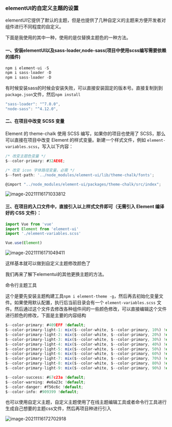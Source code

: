 ### elementUI的自定义主题的设置

elementUI它提供了默认的主题，但是也提供了几种自定义的主题来方便开发者对组件进行不同程度的自定义。

下面是我使用的其中一种，使用的是仅替换主题色的一种方法。

#### 一、安装elementUI以及sass-loader,node-sass(项目中使用scss编写需要依赖的插件)

```js
npm i element-ui -S
npm i sass-loader -D
npm i sass-loader -D
```

有时候安装sass的时候会安装失败，可以直接安装固定的版本号。直接复制到到`package.json`文件，然后`npm install`

```js
"sass-loader": "^7.0.0",
"node-sass": "^4.12.0",
```

#### 二、在项目中改变 SCSS 变量

Element 的 theme-chalk 使用 SCSS 编写，如果你的项目也使用了 SCSS，那么可以直接在项目中改变 Element 的样式变量。新建一个样式文件，例如 `element-variables.scss`，写入以下内容：

```js
/* 改变主题色变量 */
$--color-primary: #32AE6E;

/* 改变 icon 字体路径变量，必需 */
$--font-path: '../node_modules/element-ui/lib/theme-chalk/fonts';

@import "../node_modules/element-ui/packages/theme-chalk/src/index";
```

![image-20211116171033812](D:\LJY\code\dataNote20221010\img\image-20211116171033812.png)

#### 三、在项目的入口文件中，直接引入以上样式文件即可（无需引入 Element 编译好的 CSS 文件）：

```js
import Vue from 'vue'
import Element from 'element-ui'
import './element-variables.scss'

Vue.use(Element)
```

![image-20211116171049411](D:\LJY\code\dataNote20221010\img\image-20211116171049411.png)

这样基本就可以做到自定义主题修改颜色了

我们再来了解下elementui的其他更换主题的方法。

命令行主题工具

这个是要先安装主题构建工具`npm i element-theme -g`，然后再去初始化变量文件。如果使用默认配置，执行后当前目录会有一个 `element-variables.scss` 文件。然后通过这个文件去修改各种组件间的一些颜色修改，可以直接编辑这个文件进行颜色的修改，下面是主要的内容结构

```js
$--color-primary: #409EFF !default;
$--color-primary-light-1: mix($--color-white, $--color-primary, 10%) !default; /* 53a8ff */
$--color-primary-light-2: mix($--color-white, $--color-primary, 20%) !default; /* 66b1ff */
$--color-primary-light-3: mix($--color-white, $--color-primary, 30%) !default; /* 79bbff */
$--color-primary-light-4: mix($--color-white, $--color-primary, 40%) !default; /* 8cc5ff */
$--color-primary-light-5: mix($--color-white, $--color-primary, 50%) !default; /* a0cfff */
$--color-primary-light-6: mix($--color-white, $--color-primary, 60%) !default; /* b3d8ff */
$--color-primary-light-7: mix($--color-white, $--color-primary, 70%) !default; /* c6e2ff */
$--color-primary-light-8: mix($--color-white, $--color-primary, 80%) !default; /* d9ecff */
$--color-primary-light-9: mix($--color-white, $--color-primary, 90%) !default; /* ecf5ff */

$--color-success: #67c23a !default;
$--color-warning: #e6a23c !default;
$--color-danger: #f56c6c !default;
$--color-info: #909399 !default;
```

也可以使用自定义主题，自定义主题使用了在线主题编辑工具或者命令行工具进行生成自己想要的主题css文件，然后再项目种进行引入

![image-20211116172702918](D:\LJY\code\dataNote20221010\img\image-20211116172702918.png)

